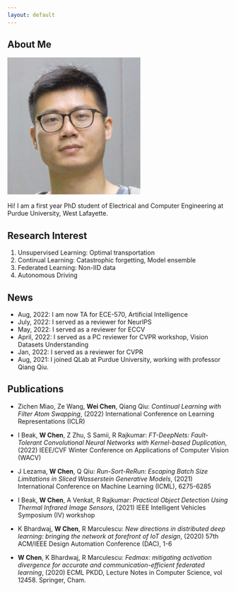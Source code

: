```yaml
---
layout: default
---
```


## About Me

<img class="profile-picture" src="weichen.jpeg">

Hi! I am a first year PhD student of Electrical and Computer Engineering at Purdue University, West Lafayette.

<!-- This is a [link](http://google.com). -->

<!-- This is a jekyll based resume template. You can find the full source code on [GitHub](https://github.com/bk2dcradle/researcher) -->

## Research Interest

1. Unsupervised Learning: Optimal transportation
2. Continual Learning: Catastrophic forgetting, Model ensemble
3. Federated Learning: Non-IID data
4. Autonomous Driving

## News

* Aug, 2022: I am now TA for ECE-570, Artificial Intelligence
* July, 2022: I served as a reviewer for NeurIPS
* May, 2022: I served as a reviewer for ECCV
* April, 2022: I served as a PC reviewer for CVPR workshop, Vision Datasets Understanding
* Jan, 2022: I served as a reviewer for CVPR
* Aug, 2021: I joined QLab at Purdue University, working with professor Qiang Qiu.

## Publications

* Zichen Miao, Ze Wang, **Wei Chen**, Qiang Qiu: *Continual Learning with Filter Atom Swapping*, (2022) International Conference on Learning Representations (ICLR)

* I Beak, **W Chen**, Z Zhu, S Samii, R Rajkumar: *FT-DeepNets: Fault-Tolerant Convolutional Neural Networks with Kernel-based Duplication*, (2022) IEEE/CVF Winter Conference on Applications of Computer Vision (WACV)

* J Lezama, **W Chen**, Q Qiu: *Run-Sort-ReRun: Escaping Batch Size Limitations in Sliced Wasserstein Generative Models*, (2021) International Conference on Machine Learning (ICML), 6275-6285

* I Beak, **W Chen**, A Venkat, R Rajkumar: *Practical Object Detection Using Thermal Infrared Image Sensors*, (2021) IEEE Intelligent Vehicles Symposium (IV) workshop

* K Bhardwaj, **W Chen**, R Marculescu: *New directions in distributed deep learning: bringing the network at forefront of IoT design*, (2020) 57th ACM/IEEE Design Automation Conference (DAC), 1-6

* **W Chen**, K Bhardwaj, R Marculescu: *Fedmax: mitigating activation divergence for accurate and communication-efficient federated learning*, (2020) ECML PKDD, Lecture Notes in Computer Science, vol 12458. Springer, Cham.


<!-- ## Typography

This is a [link](http://google.com). Something *italics* and something **bold**.

Here is a table

Year | Award | Category
-----|-------|--------
2014 | Emmy  | Won Outstanding Lead Actor in a miniseries or a movie
2015 | BAFTA | Nominated for Best Leading Actor for Sherlock
2014 | Satellite | Won Best Actor miniseries or television film

Here is a horizontal rule

---

Here is a blockquote

> To a great mind, nothing is little

## References

* Foo Bar: Head of Department, Placeholder Names, Lorem
* John Doe: Associate Professor, Department of Computer Science, Ipsum -->
